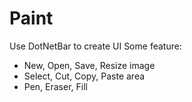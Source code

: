 # Paint

Use DotNetBar to create UI
Some feature:
- New, Open, Save, Resize image
- Select, Cut, Copy, Paste area
- Pen, Eraser, Fill
